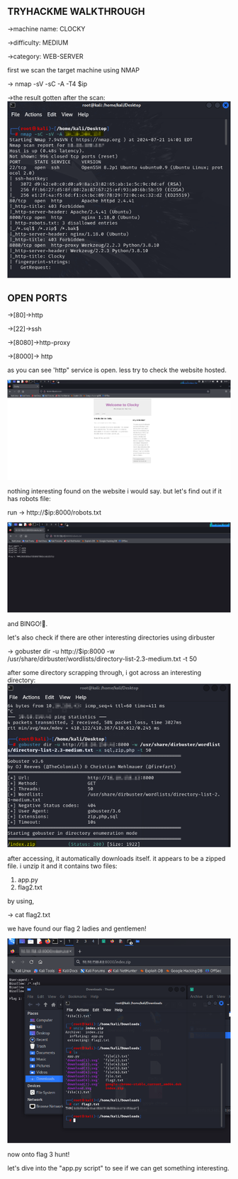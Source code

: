 TRYHACKME WALKTHROUGH
-------------------------

->machine name: CLOCKY

->difficulty: MEDIUM


->category: WEB-SERVER


first we scan the target machine using NMAP

-> nmap -sV -sC -A -T4 $ip 

->the result gotten after the scan:
![alt text](<nmap scan-1.png>)

OPEN PORTS
----------
->[80]->http 

->[22]->ssh

->[8080]->http-proxy


->[8000]-> http


as you can see 'http" service is open. less try to check the website hosted.


![alt text](<webpage view 1-1.png>)

nothing interesting found on the website i would say. but let's find out if it has robots file:


run -> http://$ip:8000/robots.txt
 
 ![alt text](<flag 1-1.png>)

 and BINGO!🥳.
 
 let's also check if there are other interesting directories using dirbuster

 -> gobuster dir -u http://$ip:8000 -w /usr/share/dirbuster/wordlists/directory-list-2.3-medium.txt -t 50 


after some directory scrapping through, i got across an interesting directory: 
![alt text](<index zip 2-1.png>)

after accessing, it automatically downloads itself. it appears to be a zipped file. i unzip it and it contains two files:

1. app.py
2. flag2.txt

by using,

-> cat flag2.txt

we have found our flag 2 ladies and gentlemen!

![alt text](<flag 2-1.png>)


now onto flag 3 hunt!

let's dive into the "app.py script" to see if we can get something interesting.





